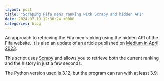```yaml
---
layout: post
title: "Scraping Fifa mens ranking with Scrapy and hidden API"
date: 2024-07-19 12:30:24 +0000
categories: blog
---
```


An approach to retrieving the Fifa men ranking using the hidden API of the Fifa website.
It is also an update of an article published on [Medium in April 2023](https://medium.com/@rico69/scraping-fifa-mens-ranking-with-scrapy-and-hidden-api-7799570b7737).

This script uses [Scrapy](https://scrapy.org/) and allows you to retrieve both the current ranking and the history in just a few seconds.

The Python version used is 3.12, but the program can run with at least 3.9.
